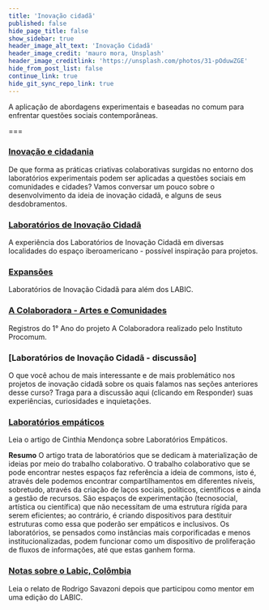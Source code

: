```yaml
---
title: 'Inovação cidadã'
published: false
hide_page_title: false
show_sidebar: true
header_image_alt_text: 'Inovação Cidadã'
header_image_credit: 'mauro mora, Unsplash'
header_image_creditlink: 'https://unsplash.com/photos/31-pOduwZGE'
hide_from_post_list: false
continue_link: true
hide_git_sync_repo_link: true
---
```


A aplicação de abordagens experimentais e baseadas no comum para enfrentar questões sociais contemporâneas. 

===

### [Inovação e cidadania](inovacao-cidadania)

De que forma as práticas criativas colaborativas surgidas no entorno dos laboratórios experimentais podem ser aplicadas a questões sociais em comunidades e cidades? Vamos conversar um pouco sobre o desenvolvimento da ideia de inovação cidadã, e alguns de seus desdobramentos.
   
### [Laboratórios de Inovação Cidadã](laboratorios-ic)

A experiência dos Laboratórios de Inovação Cidadã em diversas localidades do espaço iberoamericano - possível inspiração para projetos.

### [Expansões](expansoes)
  
Laboratórios de Inovação Cidadã para além dos LABIC.

### [A Colaboradora - Artes e Comunidades](colaboradora)

Registros do 1° Ano do projeto A Colaboradora realizado pelo Instituto Procomum.
 
### [Laboratórios de Inovação Cidadã - discussão]

O que você achou de mais interessante e de mais problemático nos projetos de inovação cidadã sobre os quais falamos nas seções anteriores desse curso? Traga para a discussão aqui (clicando em Responder) suas experiências, curiosidades e inquietações.
    
### [Laboratórios empáticos](laboratorios-empaticos)

Leia o artigo de Cinthia Mendonça sobre Laboratórios Empáticos.

**Resumo** O artigo trata de laboratórios que se dedicam à materialização de ideias por meio do trabalho colaborativo. O trabalho colaborativo que se pode encontrar nestes espaços faz referência a ideia de commons, isto é, através dele podemos encontrar compartilhamentos em diferentes níveis, sobretudo, através da criação de laços sociais, políticos, científicos e ainda a gestão de recursos. São espaços de experimentação (tecnosocial, artística ou científica) que não necessitam de uma estrutura rígida para serem eficientes; ao contrário, é criando dispositivos para destituir estruturas como essa que poderão ser empáticos e inclusivos.   Os laboratórios, se pensados como instâncias mais corporificadas e menos institucionalizadas, podem funcionar como um dispositivo de proliferação de fluxos de informações, até que estas ganhem forma.

###  [Notas sobre o Labic, Colômbia](notas-labic-colombia)

Leia o relato de Rodrigo Savazoni depois que participou como mentor em uma edição do LABIC.